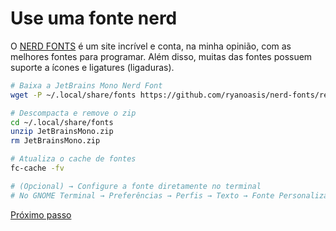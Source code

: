 # Use uma fonte nerd

O [NERD FONTS](https://www.nerdfonts.com/) é um site incrível e conta, na minha opinião, com as melhores fontes para programar. Além disso, muitas das fontes possuem suporte a ícones e ligatures (ligaduras).

```bash
# Baixa a JetBrains Mono Nerd Font
wget -P ~/.local/share/fonts https://github.com/ryanoasis/nerd-fonts/releases/download/v3.2.1/JetBrainsMono.zip

# Descompacta e remove o zip
cd ~/.local/share/fonts
unzip JetBrainsMono.zip
rm JetBrainsMono.zip

# Atualiza o cache de fontes
fc-cache -fv

# (Opcional) → Configure a fonte diretamente no terminal
# No GNOME Terminal → Preferências → Perfis → Texto → Fonte Personalizada → JetBrainsMono Nerd Font
```

[Próximo passo](instalando-o-starship.md)